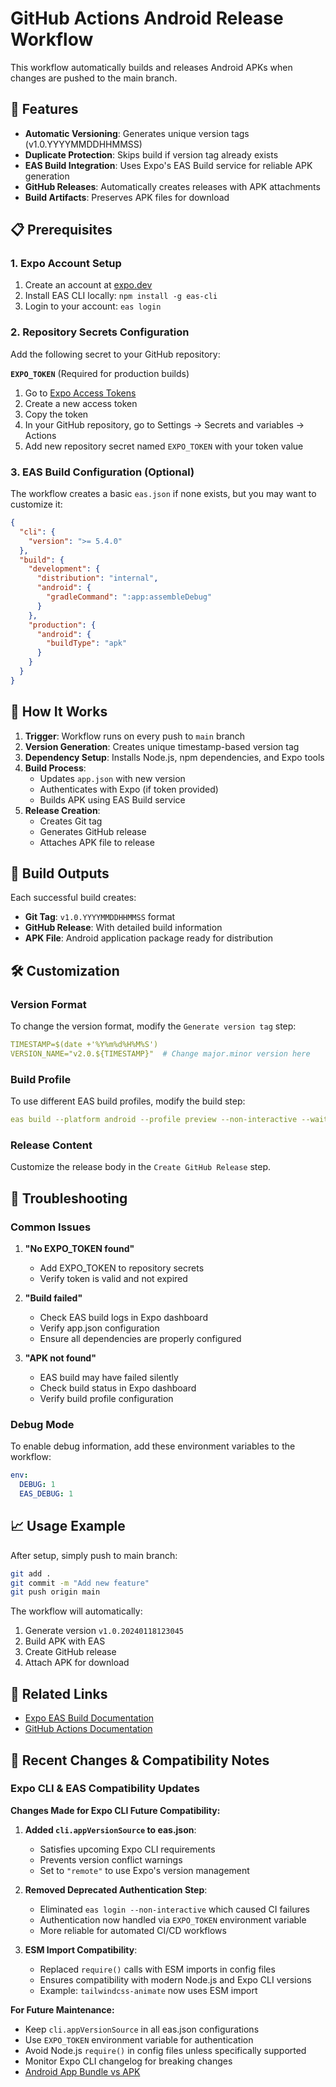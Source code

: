 # GitHub Actions Android Release Workflow

This workflow automatically builds and releases Android APKs when changes are pushed to the main branch.

## 🚀 Features

- **Automatic Versioning**: Generates unique version tags (v1.0.YYYYMMDDHHMMSS)
- **Duplicate Protection**: Skips build if version tag already exists
- **EAS Build Integration**: Uses Expo's EAS Build service for reliable APK generation
- **GitHub Releases**: Automatically creates releases with APK attachments
- **Build Artifacts**: Preserves APK files for download

## 📋 Prerequisites

### 1. Expo Account Setup
1. Create an account at [expo.dev](https://expo.dev)
2. Install EAS CLI locally: `npm install -g eas-cli`
3. Login to your account: `eas login`

### 2. Repository Secrets Configuration

Add the following secret to your GitHub repository:

**`EXPO_TOKEN`** (Required for production builds)
1. Go to [Expo Access Tokens](https://expo.dev/accounts/[username]/settings/access-tokens)
2. Create a new access token
3. Copy the token
4. In your GitHub repository, go to Settings → Secrets and variables → Actions
5. Add new repository secret named `EXPO_TOKEN` with your token value

### 3. EAS Build Configuration (Optional)

The workflow creates a basic `eas.json` if none exists, but you may want to customize it:

```json
{
  "cli": {
    "version": ">= 5.4.0"
  },
  "build": {
    "development": {
      "distribution": "internal",
      "android": {
        "gradleCommand": ":app:assembleDebug"
      }
    },
    "production": {
      "android": {
        "buildType": "apk"
      }
    }
  }
}
```

## 🔧 How It Works

1. **Trigger**: Workflow runs on every push to `main` branch
2. **Version Generation**: Creates unique timestamp-based version tag
3. **Dependency Setup**: Installs Node.js, npm dependencies, and Expo tools
4. **Build Process**: 
   - Updates `app.json` with new version
   - Authenticates with Expo (if token provided)
   - Builds APK using EAS Build service
5. **Release Creation**: 
   - Creates Git tag
   - Generates GitHub release
   - Attaches APK file to release

## 📱 Build Outputs

Each successful build creates:
- **Git Tag**: `v1.0.YYYYMMDDHHMMSS` format
- **GitHub Release**: With detailed build information
- **APK File**: Android application package ready for distribution

## 🛠️ Customization

### Version Format
To change the version format, modify the `Generate version tag` step:

```yaml
TIMESTAMP=$(date +'%Y%m%d%H%M%S')
VERSION_NAME="v2.0.${TIMESTAMP}"  # Change major.minor version here
```

### Build Profile
To use different EAS build profiles, modify the build step:

```yaml
eas build --platform android --profile preview --non-interactive --wait
```

### Release Content
Customize the release body in the `Create GitHub Release` step.

## 🚨 Troubleshooting

### Common Issues

1. **"No EXPO_TOKEN found"**
   - Add EXPO_TOKEN to repository secrets
   - Verify token is valid and not expired

2. **"Build failed"**
   - Check EAS build logs in Expo dashboard
   - Verify app.json configuration
   - Ensure all dependencies are properly configured

3. **"APK not found"**
   - EAS build may have failed silently
   - Check build status in Expo dashboard
   - Verify build profile configuration

### Debug Mode

To enable debug information, add these environment variables to the workflow:

```yaml
env:
  DEBUG: 1
  EAS_DEBUG: 1
```

## 📈 Usage Example

After setup, simply push to main branch:

```bash
git add .
git commit -m "Add new feature"
git push origin main
```

The workflow will automatically:
1. Generate version `v1.0.20240118123045`
2. Build APK with EAS
3. Create GitHub release
4. Attach APK for download

## 🔗 Related Links

- [Expo EAS Build Documentation](https://docs.expo.dev/build/introduction/)
- [GitHub Actions Documentation](https://docs.github.com/en/actions)

## 📝 Recent Changes & Compatibility Notes

### Expo CLI & EAS Compatibility Updates

**Changes Made for Expo CLI Future Compatibility:**

1. **Added `cli.appVersionSource` to eas.json**: 
   - Satisfies upcoming Expo CLI requirements
   - Prevents version conflict warnings
   - Set to `"remote"` to use Expo's version management

2. **Removed Deprecated Authentication Step**:
   - Eliminated `eas login --non-interactive` which caused CI failures
   - Authentication now handled via `EXPO_TOKEN` environment variable
   - More reliable for automated CI/CD workflows

3. **ESM Import Compatibility**:
   - Replaced `require()` calls with ESM imports in config files
   - Ensures compatibility with modern Node.js and Expo CLI versions
   - Example: `tailwindcss-animate` now uses ESM import

**For Future Maintenance:**
- Keep `cli.appVersionSource` in all eas.json configurations
- Use `EXPO_TOKEN` environment variable for authentication
- Avoid Node.js `require()` in config files unless specifically supported
- Monitor Expo CLI changelog for breaking changes
- [Android App Bundle vs APK](https://developer.android.com/guide/app-bundle)